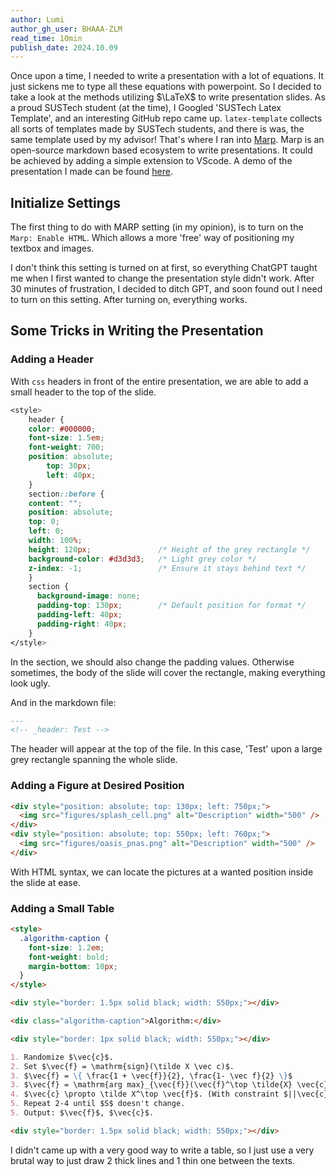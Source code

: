 ```yaml
---
author: Lumi
author_gh_user: BHAAA-ZLM
read_time: 10min
publish_date: 2024.10.09
---
```


Once upon a time, I needed to write a presentation with a lot of equations. It just sickens me to type all these equations with powerpoint. So I decided to take a look at the methods utilizing $\LaTeX$ to write presentation slides. As a proud SUSTech student (at the time), I Googled 'SUSTech Latex Template', and an interesting GitHub repo came up. `latex-template` collects all sorts of templates made by SUSTech students, and there is was, the same template used by my advisor! That's where I ran into [Marp](https://marp.app). Marp is an open-source markdown based ecosystem to write presentations. It could be achieved by adding a simple extension to VScode. A demo of the presentation I made can be found [here](./Marp/presentation_trimmed.pdf).

## Initialize Settings
The first thing to do with MARP setting (in my opinion), is to turn on the `Marp: Enable HTML`. Which allows a more 'free' way of positioning my textbox and images. 

I don't think this setting is turned on at first, so everything ChatGPT taught me when I first wanted to change the presentation style didn't work. After 30 minutes of frustration, I decided to ditch GPT, and soon found out I need to turn on this setting. After turning on, everything works.

## Some Tricks in Writing the Presentation

### Adding a Header
With `css` headers in front of the entire presentation, we are able to add a small header to the top of the slide.
```css
<style>
    header {
    color: #000000;
    font-size: 1.5em;
    font-weight: 700;
    position: absolute;
        top: 30px;
        left: 40px;
    }
    section::before {
    content: "";
    position: absolute;
    top: 0;
    left: 0;
    width: 100%;
    height: 120px;               /* Height of the grey rectangle */
    background-color: #d3d3d3;   /* Light grey color */
    z-index: -1;                 /* Ensure it stays behind text */
    }
    section {
      background-image: none;
      padding-top: 130px;        /* Default position for format */
      padding-left: 40px;
      padding-right: 40px;
    }
</style>
```
In the section, we should also change the padding values. Otherwise sometimes, the body of the slide will cover the rectangle, making everything look ugly.

And in the markdown file:
```markdown
--- 
<!-- _header: Test -->
```

The header will appear at the top of the file. In this case, 'Test' upon a large grey rectangle spanning the whole slide.

### Adding a Figure at Desired Position
```markdown
<div style="position: absolute; top: 130px; left: 750px;">
  <img src="figures/splash_cell.png" alt="Description" width="500" />
</div>
<div style="position: absolute; top: 550px; left: 760px;">
  <img src="figures/oasis_pnas.png" alt="Description" width="500" />
</div>
```
With HTML syntax, we can locate the pictures at a wanted position inside the slide at ease.

### Adding a Small Table
```markdown
<style>
  .algorithm-caption {
    font-size: 1.2em;
    font-weight: bold;
    margin-bottom: 10px;
  }
</style>

<div style="border: 1.5px solid black; width: 550px;"></div>

<div class="algorithm-caption">Algorithm:</div>

<div style="border: 1px solid black; width: 550px;"></div>

1. Randomize $\vec{c}$.
2. Set $\vec{f} = \mathrm{sign}(\tilde X \vec c)$.
3. $\vec{f} = \{ \frac{1 + \vec{f}}{2}, \frac{1- \vec f}{2} \}$
3. $\vec{f} = \mathrm{arg max}_{\vec{f}}(\vec{f}^\top \tilde{X} \vec{c})$
4. $\vec{c} \propto \tilde X^\top \vec{f}$. (With constraint $||\vec{c}|| \leq 1$)
5. Repeat 2-4 until $S$ doesn't change.
5. Output: $\vec{f}$, $\vec{c}$.

<div style="border: 1.5px solid black; width: 550px;"></div>
```
I didn't came up with a very good way to write a table, so I just use a very brutal way to just draw 2 thick lines and 1 thin one between the texts.